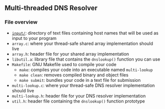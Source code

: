 ## Multi-threaded DNS Resolver

### File overview
- [`input/`](../common/hostnames/): directory of text files containing host names that will be used as input to your program
- `array.c`: where your thread-safe shared array implementation should live
- `array.h`: header file for your shared array implementation
- `libutil.a`: library file that contains the `dnslookup()` function you can use
- `Makefile`: GNU Makefile used to compile your code
  - `make`: compiles your code into an executable named `multi-lookup`
  - `make clean`: removes compiled binary and object files
  - `make submit`: bundles your code in a text file for submission
- `multi-lookup.c`: where your thread-safe DNS resolver implementation should live
- `multi-lookup.h`: header file for your DNS resolver implementation
- `util.h`: header file containing the `dnslookup()` function prototype
